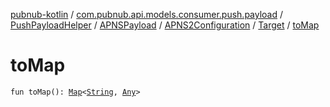 [pubnub-kotlin](../../../../../index.md) / [com.pubnub.api.models.consumer.push.payload](../../../../index.md) / [PushPayloadHelper](../../../index.md) / [APNSPayload](../../index.md) / [APNS2Configuration](../index.md) / [Target](index.md) / [toMap](./to-map.md)

# toMap

`fun toMap(): `[`Map`](https://kotlinlang.org/api/latest/jvm/stdlib/kotlin.collections/-map/index.html)`<`[`String`](https://kotlinlang.org/api/latest/jvm/stdlib/kotlin/-string/index.html)`, `[`Any`](https://kotlinlang.org/api/latest/jvm/stdlib/kotlin/-any/index.html)`>`